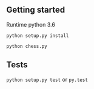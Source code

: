 ## Getting started

Runtime python 3.6

`python setup.py install`

`python chess.py`


## Tests

`python setup.py test` or `py.test`
